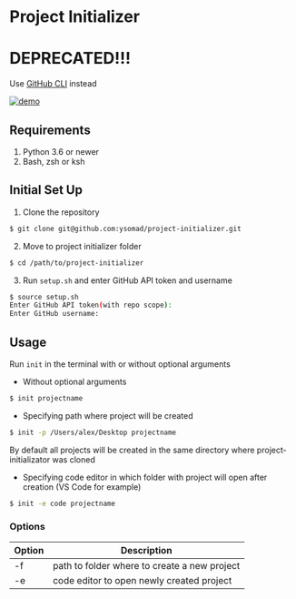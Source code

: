 # Project Initializer

# DEPRECATED!!!

Use [GitHub CLI](https://cli.github.com/) instead

[![demo](https://asciinema.org/a/423716.svg)](https://asciinema.org/a/423716?autoplay=1)

## Requirements
1. Python 3.6 or newer
2. Bash, zsh or ksh

## Initial Set Up
1. Clone the repository
```bash
$ git clone git@github.com:ysomad/project-initializer.git
```
2. Move to project initializer folder
```bash
$ cd /path/to/project-initializer
```
3. Run `setup.sh` and enter GitHub API token and username
```bash
$ source setup.sh
Enter GitHub API token(with repo scope):
Enter GitHub username:
```

## Usage
Run `init` in the terminal with or without optional arguments
- Without optional arguments
```bash
$ init projectname
```
- Specifying path where project will be created
```bash
$ init -p /Users/alex/Desktop projectname
```
By default all projects will be created in the same directory where project-initializator was cloned
- Specifying code editor in which folder with project will open after creation (VS Code for example)
```bash
$ init -e code projectname
```

### Options
Option | Description
------------ | -------------
-f | path to folder where to create a new project
-e | code editor to open newly created project
